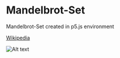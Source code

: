 # Mandelbrot-Set
Mandelbrot-Set created in p5.js environment

[Wikipedia](https://simple.wikipedia.org/wiki/Mandelbrot_set)

![Alt text](screenshot.jpg?raw=true "Title")
